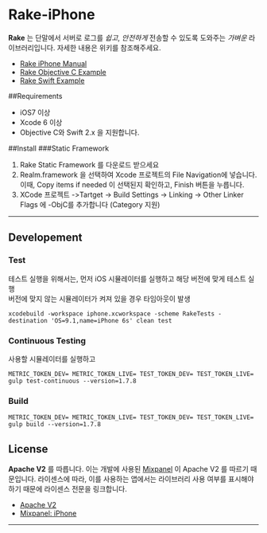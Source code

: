 # Rake-iPhone

**Rake** 는 단말에서 서버로 로그를 *쉽고*, *안전하게* 전송할 수 있도록 도와주는 *가벼운* 라이브러리입니다. 자세한 내용은 위키를 참조해주세요.

- [Rake iPhone Manual](https://github.com/sentinel-rake/rake-document/wiki/2.-Rake-iPhone)
- [Rake Objective C  Example](https://github.com/skpdi/rake-iphone/tree/master/rake-iOS-example-Objc)
- [Rake Swift  Example](https://github.com/skpdi/rake-iphone/tree/master/rake-iOS-example-Swift)

##Requirements
- iOS7 이상
- Xcode 6 이상
- Objective C와 Swift 2.x 을 지원합니다.

##Install
###Static Framework
 1. Rake Static Framework 를 다운로드 받으세요
 2. Realm.framework 을 선택하여 Xcode 프로젝트의 File Navigation에 넣습니다. 이때, Copy items if needed 이 선택된지 확인하고, Finish 버튼을 누릅니다.
 3. XCode 프로젝트 ->Tartget -> Build Settings -> Linking -> Other Linker Flags 에 -ObjC를 추가합니다 (Category 지원)

----------


## Developement

### Test

테스트 실행을 위해서는, 먼저 iOS 시뮬레이터를 실행하고 해당 버전에 맞게 테스트 실행  
버전에 맞지 않는 시뮬레이터가 켜져 있을 경우 타임아웃이 발생

```
xcodebuild -workspace iphone.xcworkspace -scheme RakeTests -destination 'OS=9.1,name=iPhone 6s' clean test
```

### Continuous Testing

사용할 시뮬레이터를 실행하고

```
METRIC_TOKEN_DEV= METRIC_TOKEN_LIVE= TEST_TOKEN_DEV= TEST_TOKEN_LIVE= gulp test-continuous --version=1.7.8
```

### Build

```
METRIC_TOKEN_DEV= METRIC_TOKEN_LIVE= TEST_TOKEN_DEV= TEST_TOKEN_LIVE= gulp build --version=1.7.8
```

## License

**Apache V2** 를 따릅니다. 이는 개발에 사용된 [Mixpanel](https://github.com/mixpanel) 이 Apache V2 를 따르기 때문입니다. 라이센스에 따라, 이를 사용하는 앱에서는 라이브러리 사용 여부를 표시해야 하기 때문에 라이센스 전문을 링크합니다.

- [Apache V2](http://www.apache.org/licenses/LICENSE-2.0.html)
- [Mixpanel: iPhone](https://github.com/mixpanel/mixpanel-iphone)

----------
